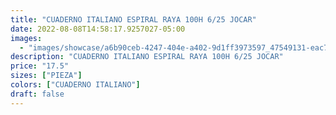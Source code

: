 ```yaml
---
title: "CUADERNO ITALIANO ESPIRAL RAYA 100H 6/25 JOCAR"
date: 2022-08-08T14:58:17.9257027-05:00
images:
  - "images/showcase/a6b90ceb-4247-404e-a402-9d1ff3973597_47549131-eac7-4b4b-80ae-204fc37c8731.webp"
description: "CUADERNO ITALIANO ESPIRAL RAYA 100H 6/25 JOCAR"
price: "17.5"
sizes: ["PIEZA"]
colors: ["CUADERNO ITALIANO"]
draft: false
---
```

